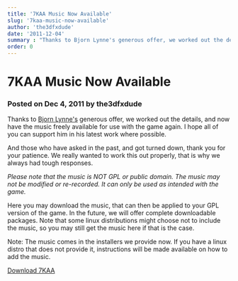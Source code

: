 ```yaml
---
title: '7KAA Music Now Available'
slug: '7kaa-music-now-available'
author: 'the3dfxdude'
date: '2011-12-04'
summary : "Thanks to Bjorn Lynne's generous offer, we worked out the details, and now have the music freely available for use with the game again."
order: 0
---
```


# 7KAA Music Now Available

### Posted on Dec 4, 2011 by the3dfxdude

Thanks to [Bjorn Lynne's](http://www.lynnemusic.com/) generous offer, we worked out the details, and now have the music freely available for use with the game again. I hope all of you can support him in his latest work where possible.

And those who have asked in the past, and got turned down, thank you for your patience. We really wanted to work this out properly, that is why we always had tough responses.

_Please note that the music is NOT GPL or public domain. The music may not be modified or re-recorded. It can only be used as intended with the game._

Here you may download the music, that can then be applied to your GPL version of the game. In the future, we will offer complete downloadable packages. Note that some linux distributions might choose not to include the music, so you may still get the music here if that is the case.

Note: The music comes in the installers we provide now. If you have a linux distro that does not provide it, instructions will be made available on how to add the music.

[Download 7KAA](../download/index.html)
